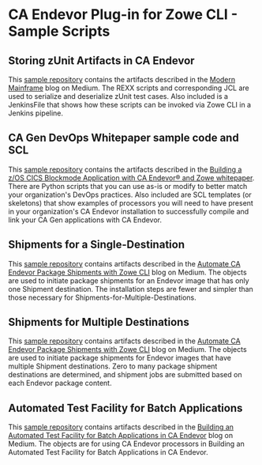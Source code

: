 # CA Endevor Plug-in for Zowe CLI - Sample Scripts

## Storing zUnit Artifacts in CA Endevor
This [sample repository](zunit) contains the artifacts described in the [Modern Mainframe](https://medium.com/modern-mainframe) blog on Medium.  The REXX scripts and corresponding JCL are used to serialize and deserialize zUnit test cases.  Also included is a JenkinsFile that shows how these scripts can be invoked via Zowe CLI in a Jenkins pipeline.

## CA Gen DevOps Whitepaper sample code and SCL
This [sample repository](ca-gen-whitepaper-sample) contains the artifacts described in the [Building a z/OS CICS Blockmode Application with CA Endevor® and Zowe whitepaper](https://community.broadcom.com/mainframesoftware/communities/community-home/digestviewer/viewthread?GroupId=1513&MessageKey=7a3ba595-6432-48aa-93f4-f18206875d72&CommunityKey=4182c217-4789-4997-8f22-87de25983f6e&tab=digestviewer). There are Python scripts that you can use as-is or modify to better match your organization's DevOps practices. Also included are SCL templates (or skeletons) that show examples of processors you will need to have present in your organization's CA Endevor installation to successfully compile and link your CA Gen applications with CA Endevor.

## Shipments for a Single-Destination
This [sample repository](Shipments-for-a-Single-Destination) contains artifacts described in the [Automate CA Endevor Package Shipments with Zowe CLI](https://medium.com/zowe/automate-ca-endevor-package-shipments-with-zowe-cli-e15feb61745a) blog on Medium.  The objects are used to initiate package shipments for an Endevor image that has only one Shipment destination.  The installation steps are fewer and simpler than those necessary for Shipments-for-Multiple-Destinations.

## Shipments for Multiple Destinations
This [sample repository](Shipments-for-Multiple-Destinations) contains artifacts described in the [Automate CA Endevor Package Shipments with Zowe CLI](https://medium.com/zowe/automate-ca-endevor-package-shipments-with-zowe-cli-e15feb61745a) blog on Medium.  The objects are used to initiate package shipments for Endevor images that have multiple Shipment destinations.  Zero to many package shipment destinations are determined, and shipment jobs are submitted based on each Endevor package content.

## Automated Test Facility for Batch Applications
This [sample repository](Automated-Test-Facility-for-Batch-Applications) contains artifacts described in the [Building an Automated Test Facility for Batch Applications in CA Endevor](https://medium.com/@joseph-walther/building-an-automated-test-facility-for-batch-applications-in-ca-endevor-6247a9dfdafa) blog on Medium.  The objects are for using CA Endevor processors in Building an Automated Test Facility for Batch Applications in CA Endevor.

